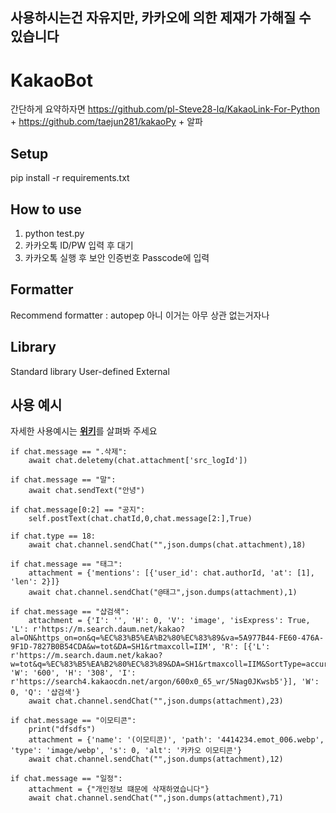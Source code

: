 ## 사용하시는건 자유지만, 카카오에 의한 제재가 가해질 수 있습니다

# KakaoBot
간단하게 요약하자면 https://github.com/pl-Steve28-lq/KakaoLink-For-Python + https://github.com/taejun281/kakaoPy + 알파

## Setup
pip install -r requirements.txt


## How to use

1. python test.py
2. 카카오톡 ID/PW 입력 후 대기
3. 카카오톡 실행 후 보안 인증번호 Passcode에 입력

## Formatter

Recommend formatter : autopep 아니 이거는 아무 상관 없는거자나

## Library
Standard library
User-defined
External

## 사용 예시

자세한 사용예시는 [**위키**](https://github.com/idev-develop/KakaoBot/wiki)를 살펴봐 주세요

    if chat.message == ".삭제":
        await chat.deletemy(chat.attachment['src_logId'])

    if chat.message == "말":
        await chat.sendText("안녕")

    if chat.message[0:2] == "공지":
        self.postText(chat.chatId,0,chat.message[2:],True)

    if chat.type == 18:
        await chat.channel.sendChat("",json.dumps(chat.attachment),18)

    if chat.message == "태그":
        attachment = {'mentions': [{'user_id': chat.authorId, 'at': [1], 'len': 2}]}
        await chat.channel.sendChat("@태그",json.dumps(attachment),1) 

    if chat.message == "샵검색":
        attachment = {'I': '', 'H': 0, 'V': 'image', 'isExpress': True, 'L': r'https://m.search.daum.net/kakao?al=ON&https_on=on&q=%EC%83%B5%EA%B2%80%EC%83%89&va=5A977B44-FE60-476A-9F1D-7827B0B54CDA&w=tot&DA=SH1&rtmaxcoll=IIM', 'R': [{'L': r'https://m.search.daum.net/kakao?w=tot&q=%EC%83%B5%EA%B2%80%EC%83%89&DA=SH1&rtmaxcoll=IIM&SortType=accuracy#&gid=223&pid=333JdFqNLK3YkCU6M9', 'W': '600', 'H': '308', 'I': r'https://search4.kakaocdn.net/argon/600x0_65_wr/5Nag0JKwsb5'}], 'W': 0, 'Q': '샵검색'}
        await chat.channel.sendChat("",json.dumps(attachment),23) 

    if chat.message == "이모티콘":
        print("dfsdfs")
        attachment = {'name': '(이모티콘)', 'path': '4414234.emot_006.webp', 'type': 'image/webp', 's': 0, 'alt': '카카오 이모티콘'}
        await chat.channel.sendChat("",json.dumps(attachment),12) 

    if chat.message == "일정":
        attachment = {"개인정보 떄문에 삭재하였습니다"}
        await chat.channel.sendChat("",json.dumps(attachment),71) 
